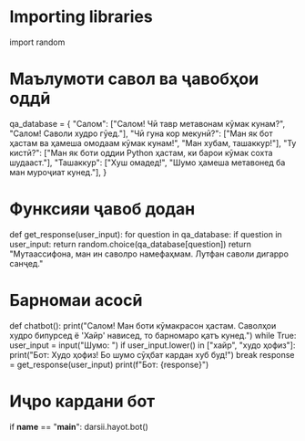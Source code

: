 # Importing libraries
import random

# Маълумоти савол ва ҷавобҳои оддӣ
qa_database = {
    "Салом": ["Салом! Чӣ тавр метавонам кӯмак кунам?", "Салом! Саволи худро гӯед."],
    "Чӣ гуна кор мекунӣ?": ["Ман як бот ҳастам ва ҳамеша омодаам кӯмак кунам!", "Ман хубам, ташаккур!"],
    "Ту кистӣ?": ["Ман як боти оддии Python ҳастам, ки барои кӯмак сохта шудааст."],
    "Ташаккур": ["Хуш омадед!", "Шумо ҳамеша метавонед ба ман муроҷиат кунед."],
}

# Функсияи ҷавоб додан
def get_response(user_input):
    for question in qa_database:
        if question in user_input:
            return random.choice(qa_database[question])
    return "Мутаассифона, ман ин саволро намефаҳмам. Лутфан саволи дигарро санҷед."

# Барномаи асосӣ
def chatbot():
    print("Салом! Ман боти кӯмакрасон ҳастам. Саволҳои худро бипурсед ё 'Хайр' нависед, то барномаро қатъ кунед.")
    while True:
        user_input = input("Шумо: ")
        if user_input.lower() in ["хайр", "худо ҳофиз"]:
            print("Бот: Худо ҳофиз! Бо шумо сӯҳбат кардан хуб буд!")
            break
        response = get_response(user_input)
        print(f"Бот: {response}")

# Иҷро кардани бот
if __name__ == "__main__":
    darsii.hayot.bot()
